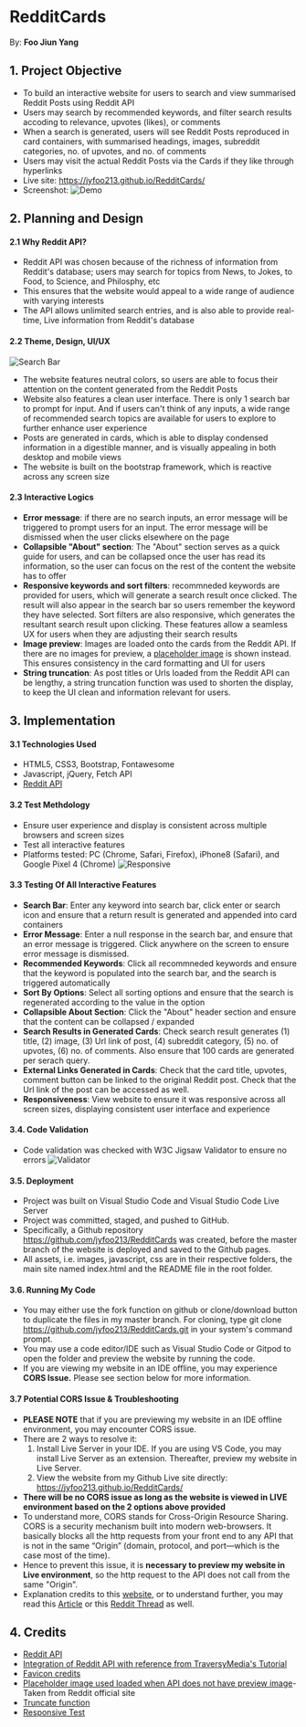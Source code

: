 # RedditCards

By: **Foo Jiun Yang**

## 1. Project Objective

- To build an interactive website for users to search and view summarised Reddit Posts using Reddit API
- Users may search by recommended keywords, and filter search results accoding to relevance, upvotes (likes), or comments
- When a search is generated, users will see Reddit Posts reproduced in card containers, with summarised headings, images, subreddit categories, no. of upvotes, and no. of comments
- Users may visit the actual Reddit Posts via the Cards if they like through hyperlinks
- Live site: https://jyfoo213.github.io/RedditCards/
- Screenshot:
  ![Demo](assets/images/Demo.png)

## 2. Planning and Design

#### 2.1 Why Reddit API?

- Reddit API was chosen because of the richness of information from Reddit's database; users may search for topics from News, to Jokes, to Food, to Science, and Philosphy, etc
- This ensures that the website would appeal to a wide range of audience with varying interests
- The API allows unlimited search entries, and is also able to provide real-time, Live information from Reddit's database

#### 2.2 Theme, Design, UI/UX

![Search Bar](assets/images/SearchBar.png)

- The website features neutral colors, so users are able to focus their attention on the content generated from the Reddit Posts
- Website also features a clean user interface. There is only 1 search bar to prompt for input. And if users can't think of any inputs, a wide range of recommended search topics are available for users to explore to further enhance user experience
- Posts are generated in cards, which is able to display condensed information in a digestible manner, and is visually appealing in both desktop and mobile views
- The website is built on the bootstrap framework, which is reactive across any screen size

#### 2.3 Interactive Logics

- **Error message**: if there are no search inputs, an error message will be triggered to prompt users for an input. The error message will be dismissed when the user clicks elsewhere on the page
- **Collapsible "About" section**: The "About" section serves as a quick guide for users, and can be collapsed once the user has read its information, so the user can focus on the rest of the content the website has to offer
- **Responsive keywords and sort filters**: recommneded keywords are provided for users, which will generate a search result once clicked. The result will also appear in the search bar so users remember the keyword they have selected. Sort filters are also responsive, which generates the resultant search result upon clicking. These features allow a seamless UX for users when they are adjusting their search results
- **Image preview**: Images are loaded onto the cards from the Reddit API. If there are no images for preview, a [placeholder image](assets/images/reddit_placeholder_image.png) is shown instead. This ensures consistency in the card formatting and UI for users
- **String truncation**: As post titles or Urls loaded from the Reddit API can be lengthy, a string truncation function was used to shorten the display, to keep the UI clean and information relevant for users.

## 3. Implementation

#### 3.1 Technologies Used

- HTML5, CSS3, Bootstrap, Fontawesome
- Javascript, jQuery, Fetch API
- [Reddit API](https://www.reddit.com/dev/api/)

#### 3.2 Test Methdology

- Ensure user experience and display is consistent across multiple browsers and screen sizes
- Test all interactive features
- Platforms tested: PC (Chrome, Safari, Firefox), iPhone8 (Safari), and Google Pixel 4 (Chrome)
  ![Responsive](assets/images/Responsive.png)

#### 3.3 Testing Of All Interactive Features

- **Search Bar**: Enter any keyword into search bar, click enter or search icon and ensure that a return result is generated and appended into card containers
- **Error Message**: Enter a null response in the search bar, and ensure that an error message is triggered. Click anywhere on the screen to ensure error message is dismissed.
- **Recommended Keywords**: Click all recommneded keywords and ensure that the keyword is populated into the search bar, and the search is triggered automatically
- **Sort By Options**: Select all sorting options and ensure that the search is regenerated according to the value in the option
- **Collapsible About Section**: Click the "About" header section and ensure that the content can be collapsed / expanded
- **Search Results in Generated Cards**: Check search result generates (1) title, (2) image, (3) Url link of post, (4) subreddit category, (5) no. of upvotes, (6) no. of comments. Also ensure that 100 cards are generated per serach query.
- **External Links Generated in Cards**: Check that the card title, upvotes, comment button can be linked to the original Reddit post. Check that the Url link of the post can be accessed as well.
- **Responsiveness**: View website to ensure it was responsive across all screen sizes, displaying consistent user interface and experience

#### 3.4. Code Validation

- Code validation was checked with W3C Jigsaw Validator to ensure no errors
  ![Validator](assets/images/Validator.png)

#### 3.5. Deployment

- Project was built on Visual Studio Code and Visual Studio Code Live Server
- Project was committed, staged, and pushed to GitHub. 
- Specifically, a Github repository https://github.com/jyfoo213/RedditCards was created, before the master branch of the website is deployed and saved to the Github pages. 
- All  assets, i.e. images, javascript, css are in their respective folders, the main site named index.html and the README file in the root folder.

#### 3.6. Running My Code

- You may either use the fork function on github or clone/download button to duplicate the files in my master branch. For cloning, type git clone https://github.com/jyfoo213/RedditCards.git in your system's command prompt.
- You may use a code editor/IDE such as Visual Studio Code or Gitpod to open the folder and preview the website by running the code. 
- If you are viewing my website in an IDE offline, you may experience **CORS Issue.** Please see section below for more information.

#### 3.7 Potential CORS Issue & Troubleshooting

- **PLEASE NOTE** that if you are previewing my website in an IDE offline environment, you may encounter CORS issue. 
- There are 2 ways to resolve it:
  1. Install Live Server in your IDE. If you are using VS Code, you may install Live Server as an extension. Thereafter, preview my website in Live Server.
  2. View the website from my Github Live site directly: https://jyfoo213.github.io/RedditCards/
- **There will be no CORS issue as long as the website is viewed in LIVE environment based on the 2 options above provided**
- To understand more, CORS stands for Cross-Origin Resource Sharing. CORS is a security mechanism built into modern web-browsers. It basically blocks all the http requests from your front end to any API that is not in the same “Origin” (domain, protocol, and port—which is the case most of the time). 
- Hence to prevent this issue, it is **necessary to preview my website in Live environment**, so the http request to the API does not call from the same "Origin".  
- Explanation credits to this [website](https://blog.container-solutions.com/a-guide-to-solving-those-mystifying-cors-issues#:~:text=Simple%20as%20that.,allowed%20to%20do%20that%20call'.&text=In%20order%20to%20fix%20CORS,Access%2DControl%2DAllow%2D*), or to understand further, you may read this [Article](https://medium.com/netscape/hacking-it-out-when-cors-wont-let-you-be-great-35f6206cc646) or this [Reddit Thread](https://www.reddit.com/r/programming/comments/cby4vo/developers_dont_understand_cors/) as well.


## 4. Credits

- [Reddit API](https://www.reddit.com/dev/api/)
- [Integration of Reddit API with reference from TraversyMedia's Tutorial](https://www.traversymedia.com/)
- [Favicon credits](https://www.deviantart.com/sandiskplayer34/art/Reddit-App-Icon-537731823)
- [Placeholder image used loaded when API does not have preview image](assets/images/reddit_placeholder_image.png)- Taken from Reddit official site
- [Truncate function](https://stackoverflow.com/questions/1301512/truncate-a-string-straight-javascript)
- [Responsive Test](http://ami.responsivedesign.is/#)

